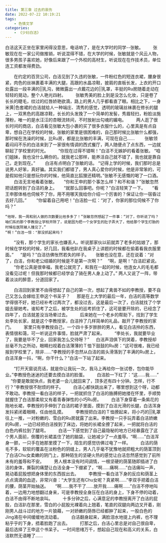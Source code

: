 ```yaml
---
title: 第三章 过去的哀伤
date: 2022-07-22 10:19:21
tags:
    - 色情文学
categories: 
    - 《少妇白洁》
---
```

白洁这天正坐在家里闲得没意思，电话响了，是在大学时的同学--张敏。
　　张敏现在在一家公司做推销，听说混得不错，在大学的时候，张敏就是个风云人物，很多男孩子喜欢她，好像后来跟了一个外校的高材生，听说现在在作技术员，单位连工资都发得费劲。


　　在约定的百货公司，白洁见到了久违的张敏，一件粉红色的短连衣裙，腰身很紧，肉色的丝袜裹着丰满的大腿，高跟的水晶凉鞋，披肩的直板长发，上衣的开口处露出一段丰满的||乳沟，微微露出一点戴花边的||乳罩，丰挺的Ru房随着走动在轻轻的晃动，整个人艳光四射。
　　张敏秀美的脸上到是没怎么化妆，只是卷了长长的睫毛，纹过的红唇娇艳欲滴，路上的男人几乎都看直了眼。相比之下，一身米黄|色套裙的白洁就给人一种端庄、清秀的感觉，透明的玻璃丝袜裹在修长的腿上，一双黑色的高跟凉鞋，长长的头发挽了一个简单的发髻，秀眉轻扫，粉脸淡施薄粉，唯一的是水汪汪的杏眼流转间，不时放射出勾魂的媚电。
　　两人逛了很长时间的商店，白洁看见张敏大包小裹的买了很多衣服什么的，心里真是有点自卑，想自己在学校的时候，张敏的家里是很困难的，自己那时候比张敏什么都强，那时候在洗澡的时候，比Ru房，都是比张敏的丰满，可现在自己……
　　张敏领着闷闷不乐的白洁来到了一家很有情调的西式餐厅，两人随便点了点东西，一边就聊起了学校里的时光。
　　“你现在过得不错啊！”白洁不无嫉妒的看着张敏。
    “咱们姐妹，我也没什么瞒你的。就我老公那样，能养活自己就不错了，我也就是靠自己，走到现在。”
　　白洁有点明白了张敏的话。
    “记得上学的时候，我们那时总是说男人好笨，真好骗。其实我们都错了，男人真心爱你的时候，他是非常笨的，可是假如他只是想玩你的时候，他简直比狐狸还精明。”张敏不无感慨的喝了一口酒。
　　白洁无言地看着张敏。
　 “你和王申的那个事怎么样？和不和谐？”张敏忽然把话题转到了白洁的身上。
　 “就那么回事吧。你呢？”白洁轻笑了一下。
　 “看王申那体格也伺候不了你，用不用哪天我给你介绍一个厉害的？保证让你一宿昏过去好几回。”
　　“你留着自己用吧！”白洁脸一红：“对了，你家的那位伺候不了你吗？”


    “他呀，我一周和别人做的次数要比他多多了！”张敏忽然想起了一件事：“对了，你听说了吗？咱们系的那个李教授让学校开除了，说是因为把一个女学生的肚子弄大了，他给那个学生打胎的时候在医院被人撞见了。”
    “啊！”白洁一惊："那没抓起来吗？
　　“没有，那个学生的家长也嫌丢人。听说那家伙以前就弄了老多的姑娘了，那时候在学校的时候，好几回，我看他趴在我桌子上讲题的时候都在偷着看我衣服里面。”
　 “是吗？”白洁彷佛怅然若失的样子。
　 张敏也没在意，还在说着：“对了，白洁，你和老公结婚的时候是不是第一次啊？”
  　“啊，是啊！”白洁赶紧说。
　　“你老公真是很幸福，我老公就完了，和我在一起的时候，他连女人的毛毛都没看见过呢！但我那时候都已经学会了骑在男人身上动了。”
两人又说了一阵，带着淡淡的醉意，分道回家了。

　　白洁回到家里不由得想起了自己的第一次，想起了禽兽不如的李教授，要不自己又怎么会嫁给王申这个书呆子？
　  那是在上大学的最后一年，白洁的高等数学学得很不好，她已经补考过两次了，都没过去，这是最后一次了，白洁就找了个学姐去替她考。谁知考了之后，被学生处的巡考抓住了，这可是要开除的，已经念了四年了，白洁就差没当场晕过去。
　　后来她在一个老乡的帮助下，找到了学生处李处长家，就是这个李教授家，白洁拎了几样简单的礼品，敲开了李教授的家门。
　　家里只有李教授自己，一个四十多岁胖胖的男人，看见白洁拎的东西，表情很和蔼，可一听说这件事情，脸就严肃了起来。
　　“李处长，我就要毕业了，我要是毕不了业，回家我怎么交待呀？”
　  白洁声泪俱下的哭着，李教授却丝毫不为之所动，眼睛扫视着白洁薄薄的Ｔ恤下鼓鼓的Ru房：“这可很难，我已经报到学校里了，除非……”李教授的手忽然从白洁的肩头滑落到了丰满的Ru房上，白洁浑身一抖，“啊，你干什么？”白洁一下站了起来。


　　“打开天窗说亮话，就是你让我玩一次，我马上再给你一张试卷，包你能毕业。”李教授色迷迷的还要去摸白洁的脸蛋。
　　白洁脸一下红了：“这……我……”
　 “你要是敢就快点，我老婆一会儿就回来了，顶多还有四十分钟。怎样，行不行？”李教授很不耐烦的样子。
　　白洁心都快跳出来了，哪里想到这个呀，动都不敢动。李教授一看白洁的样子，一把就抓住了白洁的胳膊把她搂在怀里，手顺势就握住了白洁那柔软又有着青春弹性的小巧Ru房。
　　白洁下身穿着一条紫花的拖地长裙，李教授的手伸到了白洁的裙子里面，摸到了白洁光滑的长腿，白洁浑身发抖紧闭着眼睛，任由他乱摸。
　　李教授把白洁的Ｔ恤撩起来，将小巧的||乳罩往上一推，一对粉嫩的、雪白的Ru房就露了出来。李教授一只手玩弄着白洁娇嫩的Ru房，一边已经把白洁按到了床边，将她的长裙全撩了起来，一把就将白洁的白色内裤拉到了腿弯。
　　白洁一下感觉到了自己最隐秘的地方已经暴露在了这个男人面前，倒覆的长裙盖住了她的脑袋，让她减少了一点羞辱。“啊……”白洁浑身一颤，一只手在她那里摸了一下，陌生的感觉彷佛过电了一样。
　　白洁的荫毛不多，软软的覆盖在淡粉色的阴缝上，男人几乎毫不犹豫地就把粗大的荫茎顶到了白洁Chu女柔嫩的阴门上，那种陌生的坚硬火热的感觉让白洁忽然感觉到了前所未有的羞辱和不安。
　　男人根本没有时间调情，一根坚硬的荫茎随即插进了白洁的身体，撕裂的痛楚让白洁全身一下绷紧了，“啊……痛啊……”白洁痛叫一声，晃动着屁股想把身体里的东西拔出去。
　　李教授一看白洁下身的反应和荫茎上点点滴滴的血迹，非常兴奋：“大学生还有Chu女呢？真紧啊……”李双手把着白洁的腰，荫茎开始抽送。
　 “啊……我不干了……放开我……痛啊……”白洁不停地叫着，一边用力地想翻过身来，可是李教授全身压在白洁的身上，下身不停的动着，白洁不由得不断地哀叫。
　　十多分钟之后，心满意足的李教授离开了白洁的屁股，白洁趴在那里，雪白的小屁股光裸着向上翘着，笔直的双腿向两边叉开着，刚刚男人战斗过的地方一片狼藉，一对娇嫩的荫唇已经都肿了起来，一股白色的Jing液在中间缓缓地流动着。
　　白洁翻身起来，满脸泪水地提上内裤，也不理粘乎乎的下身，捂着脸跑了出去。
　　打那之后，白洁心里总是对自己很自卑，最后选择了王申这个书呆子。
一时间思绪万千，想起自己现在和高义的关系，白洁默然无语睡了……